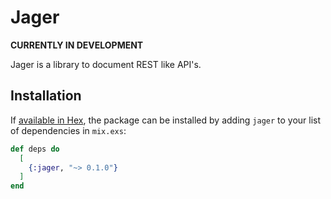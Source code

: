 # Jager

**CURRENTLY IN DEVELOPMENT**

Jager is a library to document REST like API's.

## Installation

If [available in Hex](https://hex.pm/docs/publish), the package can be installed
by adding `jager` to your list of dependencies in `mix.exs`:

```elixir
def deps do
  [
    {:jager, "~> 0.1.0"}
  ]
end
```
